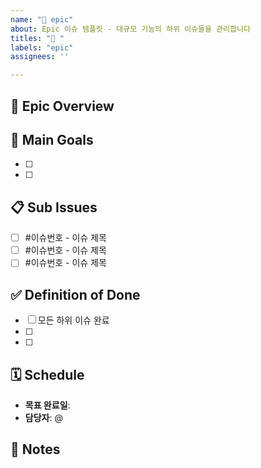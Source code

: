 ```yaml
---
name: "🎯 epic"
about: Epic 이슈 템플릿 - 대규모 기능의 하위 이슈들을 관리합니다
titles: "🎯 "
labels: "epic"
assignees: ''

---
```


## 📌 Epic Overview
<!-- Epic의 목표를 간단히 설명해주세요 -->


## 🎯 Main Goals
<!-- 핵심 목표 2-3개 -->
- [ ] 
- [ ] 

## 📋 Sub Issues
<!-- 이 Epic에 포함될 하위 이슈들 (생성 후 링크로 연결) -->
- [ ] #이슈번호 - 이슈 제목
- [ ] #이슈번호 - 이슈 제목
- [ ] #이슈번호 - 이슈 제목

## ✅ Definition of Done
<!-- Epic 완료 기준 -->
- [ ] 모든 하위 이슈 완료
- [ ] 
- [ ] 

## 🗓️ Schedule
- **목표 완료일**: 
- **담당자**: @

## 📝 Notes
<!-- 추가 정보 -->
